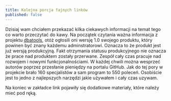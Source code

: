 ```yaml
---
title: Kolejna porcja fajnych linków 
published: false
---
```


Dzisiaj wam chciałem przekazać kilka ciekawych informacji na temat tego co warto przeczytać do kawy. Na początek czytania ważna informacja z projektu [dbatools](https://dbatools.io/dbatools10/), otóż ogłosili oni wersję 1.0 swojego produktu, który powinen być znany każdemu adminstratorowi. Oznacza to że produkt jest już wersją produkcyjną. Fakt otrzymania statusu produkcyjnego nie oznacza że prace nad produktem zostały przerwane. Zespół cały czas pracuje nad rozwojem i nowymi funkcjonalnościami. W każdej chwili można wesprzeć autorów poprzez przesłanie pieniędzy na portalu GitHub. Jak do tej pory w projekcie brało 160 specjalistów a sam program to 550 poleceń. Osobiście jest to jedno z najlepszych narzędzi jakie używałem i cały czas uzywam.






Na koniec w zakładce link pojawiły się dodatkowe materiały, które należy mieć pod ręką.